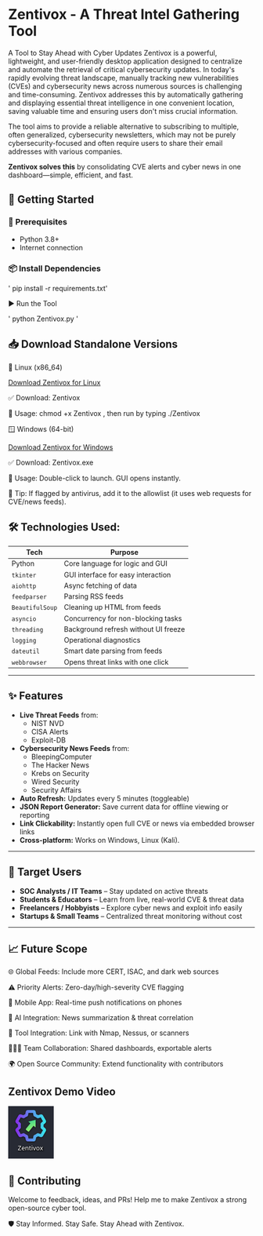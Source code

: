 # Zentivox - A Threat Intel Gathering Tool

A Tool to Stay Ahead with Cyber Updates
Zentivox is a powerful, lightweight, and user-friendly desktop application designed to centralize and automate the retrieval of critical cybersecurity updates. In today's rapidly evolving threat landscape, manually tracking new vulnerabilities (CVEs) and cybersecurity news across numerous sources is challenging and time-consuming. Zentivox addresses this by automatically gathering and displaying essential threat intelligence in one convenient location, saving valuable time and ensuring users don't miss crucial information.

The tool aims to provide a reliable alternative to subscribing to multiple, often generalized, cybersecurity newsletters, which may not be purely cybersecurity-focused and often require users to share their email addresses with various companies.

**Zentivox solves this** by consolidating CVE alerts and cyber news in one dashboard—simple, efficient, and fast.

## 🚀 Getting Started

### 🔧 Prerequisites
- Python 3.8+
- Internet connection

### 📦 Install Dependencies

' pip install -r requirements.txt' 

▶️ Run the Tool

' python Zentivox.py '

## 📥 Download Standalone Versions

🐧 Linux (x86_64)

   [Download Zentivox for Linux](https://github.com/abbushadshaikh/Zentivox-Threat_Intel_Gathering/releases/download/v1.0.0/Zentivox)

   ✅ Download: Zentivox

   🧾 Usage:
       chmod +x Zentivox , then run by typing ./Zentivox
       
🪟 Windows (64-bit)

   [Download Zentivox for Windows](https://github.com/abbushadshaikh/Zentivox-Threat_Intel_Gathering/releases/download/v1.0.0/Zentivox.exe)

   ✅ Download: Zentivox.exe

   🧾 Usage: Double-click to launch. GUI opens instantly.

   🔐 Tip: If flagged by antivirus, add it to the allowlist (it uses web requests for CVE/news feeds).


## 🛠️ Technologies Used:

| Tech              | Purpose                                      |
|------------------|----------------------------------------------|
| Python           | Core language for logic and GUI              |
| `tkinter`        | GUI interface for easy interaction           |
| `aiohttp`        | Async fetching of data                       |
| `feedparser`     | Parsing RSS feeds                            |
| `BeautifulSoup`  | Cleaning up HTML from feeds                  |
| `asyncio`        | Concurrency for non-blocking tasks           |
| `threading`      | Background refresh without UI freeze         |
| `logging`        | Operational diagnostics                      |
| `dateutil`       | Smart date parsing from feeds                |
| `webbrowser`     | Opens threat links with one click            |

---

## ✨ Features

- **Live Threat Feeds** from:
  - NIST NVD
  - CISA Alerts
  - Exploit-DB
- **Cybersecurity News Feeds** from:
  - BleepingComputer
  - The Hacker News
  - Krebs on Security
  - Wired Security
  - Security Affairs
- **Auto Refresh:** Updates every 5 minutes (toggleable)
- **JSON Report Generator:** Save current data for offline viewing or reporting
- **Link Clickability:** Instantly open full CVE or news via embedded browser links
- **Cross-platform:** Works on Windows, Linux (Kali).
---


## 👤 Target Users

- **SOC Analysts / IT Teams** – Stay updated on active threats
- **Students & Educators** – Learn from live, real-world CVE & threat data
- **Freelancers / Hobbyists** – Explore cyber news and exploit info easily
- **Startups & Small Teams** – Centralized threat monitoring without cost

---


## 📈 Future Scope

🌐 Global Feeds: Include more CERT, ISAC, and dark web sources

⚠️ Priority Alerts: Zero-day/high-severity CVE flagging

📱 Mobile App: Real-time push notifications on phones

🤖 AI Integration: News summarization & threat correlation

🔄 Tool Integration: Link with Nmap, Nessus, or scanners

🧑‍🤝‍🧑 Team Collaboration: Shared dashboards, exportable alerts

🌍 Open Source Community: Extend functionality with contributors

## Zentivox Demo Video

[![Zentivox Demo](Thumbnail.png)](https://youtu.be/RhG7BuKjEtk?si=l_eauKo_ioByM_b9 "Watch the Zentivox Demo")

## 🤝 Contributing

Welcome to feedback, ideas, and PRs! Help me to make Zentivox a strong open-source cyber tool.



🛡️ Stay Informed. Stay Safe. Stay Ahead with Zentivox.

